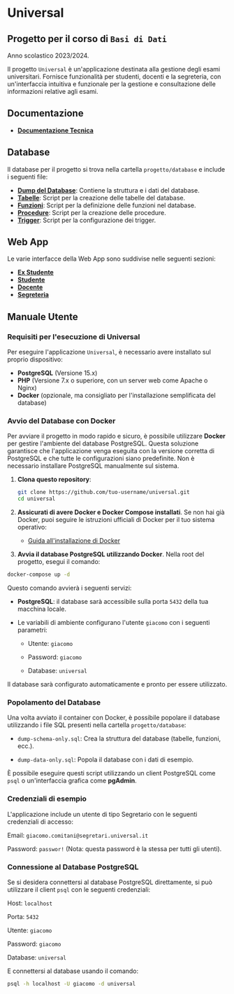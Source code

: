 # **Universal**

## **Progetto per il corso di `Basi di Dati`**
Anno scolastico 2023/2024.

Il progetto `Universal` è un'applicazione destinata alla gestione degli esami universitari. Fornisce funzionalità per studenti, docenti e la segreteria, con un'interfaccia intuitiva e funzionale per la gestione e consultazione delle informazioni relative agli esami.

## **Documentazione**

- **[Documentazione Tecnica](progetto/docs/documentazione_tecnica.md)**

## **Database**

Il database per il progetto si trova nella cartella `progetto/database` e include i seguenti file:

- **[Dump del Database](progetto/database/dump.sql)**: Contiene la struttura e i dati del database.
- **[Tabelle](progetto/database/tables.sql)**: Script per la creazione delle tabelle del database.
- **[Funzioni](progetto/database/function.sql)**: Script per la definizione delle funzioni nel database.
- **[Procedure](progetto/database/procedure.sql)**: Script per la creazione delle procedure.
- **[Trigger](progetto/database/trigger.sql)**: Script per la configurazione dei trigger.

## **Web App**

Le varie interfacce della Web App sono suddivise nelle seguenti sezioni:

- **[Ex Studente](progetto/webapp/ex_studente/)**
- **[Studente](progetto/webapp/studente/)**
- **[Docente](progetto/webapp/docente/)**
- **[Segreteria](progetto/webapp/segreteria/)**

## **Manuale Utente**

### **Requisiti per l'esecuzione di Universal**

Per eseguire l'applicazione `Universal`, è necessario avere installato sul proprio dispositivo:

- **PostgreSQL** (Versione 15.x)
- **PHP** (Versione 7.x o superiore, con un server web come Apache o Nginx)
- **Docker** (opzionale, ma consigliato per l'installazione semplificata del database)

### **Avvio del Database con Docker**

Per avviare il progetto in modo rapido e sicuro, è possibile utilizzare **Docker** per gestire l'ambiente del database PostgreSQL. Questa soluzione garantisce che l'applicazione venga eseguita con la versione corretta di PostgreSQL e che tutte le configurazioni siano predefinite. Non è necessario installare PostgreSQL manualmente sul sistema.

1. **Clona questo repository**:

   ```bash
   git clone https://github.com/tuo-username/universal.git
   cd universal
   ```

2. **Assicurati di avere Docker e Docker Compose installati**. Se non hai già Docker, puoi seguire le istruzioni ufficiali di Docker per il tuo sistema operativo:

    - [Guida all'installazione di Docker](https://docs.docker.com/get-started/get-docker/)

3. **Avvia il database PostgreSQL utilizzando Docker**. Nella root del progetto, esegui il comando:

```bash
docker-compose up -d
```
Questo comando avvierà i seguenti servizi:

- **PostgreSQL**: il database sarà accessibile sulla porta `5432` della tua macchina locale.

- Le variabili di ambiente configurano l'utente `giacomo` con i seguenti parametri:

    - Utente: `giacomo`

    - Password: `giacomo`

    - Database: `universal`

Il database sarà configurato automaticamente e pronto per essere utilizzato.

### **Popolamento del Database**

Una volta avviato il container con Docker, è possibile popolare il database utilizzando i file SQL presenti nella cartella `progetto/database`:

- `dump-schema-only.sql`: Crea la struttura del database (tabelle, funzioni, ecc.).

- `dump-data-only.sql`: Popola il database con i dati di esempio.

È possibile eseguire questi script utilizzando un client PostgreSQL come `psql` o un'interfaccia grafica come **pgAdmin**.

### **Credenziali di esempio**

L'applicazione include un utente di tipo Segretario con le seguenti credenziali di accesso:

Email: `giacomo.comitani@segretari.universal.it`

Password: `passwor!` (Nota: questa password è la stessa per tutti gli utenti).

### **Connessione al Database PostgreSQL**

Se si desidera connettersi al database PostgreSQL direttamente, si può utilizzare il client `psql` con le seguenti credenziali:

Host: `localhost`

Porta: `5432`

Utente: `giacomo`

Password: `giacomo`

Database: `universal`

E connettersi al database usando il comando:

```bash
psql -h localhost -U giacomo -d universal
```